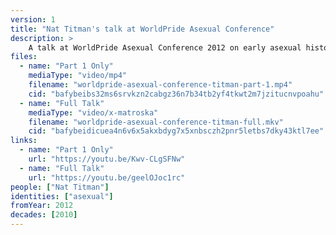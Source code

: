 ```yaml
---
version: 1
title: "Nat Titman's talk at WorldPride Asexual Conference"
description: >
    A talk at WorldPride Asexual Conference 2012 on early asexual history
files:
  - name: "Part 1 Only"
    mediaType: "video/mp4"
    filename: "worldpride-asexual-conference-titman-part-1.mp4"
    cid: "bafybeibs32ms6srvkzn2cabgz36n7b34tb2yf4tkwt2m7jzitucnvpoahu"
  - name: "Full Talk"
    mediaType: "video/x-matroska"
    filename: "worldpride-asexual-conference-titman-full.mkv"
    cid: "bafybeidicuea4n6v6x5akxbdyg7x5xnbsczh2pnr5letbs7dky43ktl7ee"
links:
  - name: "Part 1 Only"
    url: "https://youtu.be/Kwv-CLgSFNw"
  - name: "Full Talk"
    url: "https://youtu.be/geelOJoc1rc"
people: ["Nat Titman"]
identities: ["asexual"]
fromYear: 2012
decades: [2010]
---
```

